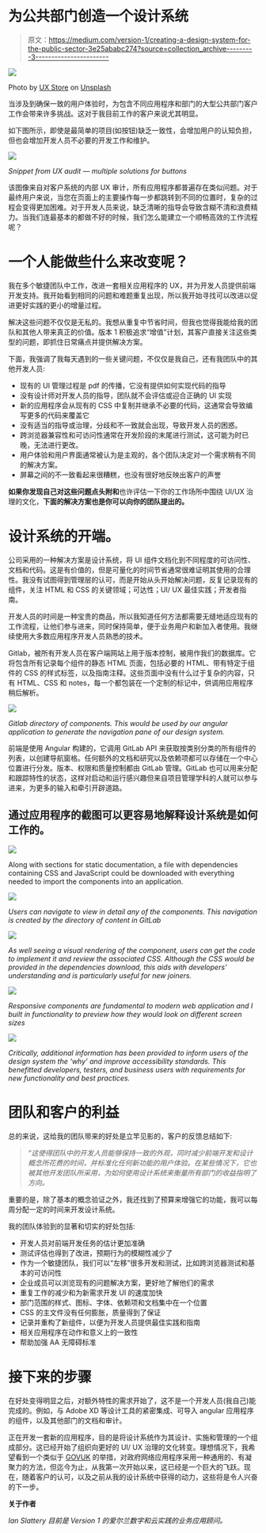# 为公共部门创造一个设计系统

> 原文：<https://medium.com/version-1/creating-a-design-system-for-the-public-sector-3e25ababc274?source=collection_archive---------3----------------------->

![](img/24a736115b4bcb0123cc4612ff8a0933.png)

Photo by [UX Store](https://unsplash.com/@uxstore?utm_source=medium&utm_medium=referral) on [Unsplash](https://unsplash.com?utm_source=medium&utm_medium=referral)

当涉及到确保一致的用户体验时，为包含不同应用程序和部门的大型公共部门客户工作会带来许多挑战。这对于我目前工作的客户来说尤其明显。

如下图所示，即使是最简单的项目(如按钮)缺乏一致性，会增加用户的认知负担，但也会增加开发人员不必要的开发工作和维护。

![](img/05079b9509b39b8b22d640504e90197a.png)

*Snippet from UX audit — multiple solutions for buttons*

该图像来自对客户系统的内部 UX 审计，所有应用程序都普遍存在类似问题。对于最终用户来说，当您在页面上的主要操作每一步都跳转到不同的位置时，复杂的过程会变得更加困难。对于开发人员来说，缺乏清晰的指导会导致含糊不清和浪费精力。当我们连最基本的都做不好的时候，我们怎么能建立一个顺畅高效的工作流程呢？

# 一个人能做些什么来改变呢？

我在多个敏捷团队中工作，改进一套相关应用程序的 UX，并为开发人员提供前端开发支持。我开始看到相同的问题和难题重复出现，所以我开始寻找可以改进以促进更好实践的更小的增量过程。

解决这些问题不仅仅是无私的。我想从重复中节省时间，但我也觉得我能给我的团队和其他人带来真正的价值。版本 1 积极追求“增值”计划，其客户直接关注这些类型的问题，即抓住日常痛点并提供解决方案。

下面，我强调了我每天遇到的一些关键问题，不仅仅是我自己，还有我团队中的其他开发人员:

*   现有的 UI 管理过程是 pdf 的传播，它没有提供如何实现代码的指导
*   没有设计师对开发人员的指导，团队就不会评估或迎合正确的 UI 实现
*   新的应用程序会从现有的 CSS 中复制并继承不必要的代码，这通常会导致编写更多的代码来覆盖它
*   没有适当的指导或治理，分歧和不一致就会出现，导致开发人员的困惑。
*   跨浏览器兼容性和可访问性通常在开发阶段的末尾进行测试，这可能为时已晚，无法进行更改。
*   用户体验和用户界面通常被认为是主观的，各个团队决定对一个需求稍有不同的解决方案。
*   屏幕之间的不一致看起来很糟糕，也没有很好地反映出客户的声誉

**如果你发现自己对这些问题点头附和**也许评估一下你的工作场所中围绕 UI/UX 治理的文化，**下面的解决方案也是你可以向你的团队提出的。**

# 设计系统的开端。

公司采用的一种解决方案是设计系统，将 UI 组件文档化到不同程度的可访问性、文档和代码。这是有价值的，但是可量化的时间节省通常很难证明其使用的合理性。我没有试图得到管理层的认可，而是开始从头开始解决问题，反复记录现有的组件，关注 HTML 和 CSS 的关键领域；可达性；UI/ UX 最佳实践；开发者指南。

开发人员的时间是一种宝贵的商品，所以我知道任何方法都需要无缝地适应现有的工作流程，让他们参与进来，同时保持简单，便于业务用户和新加入者使用。我继续使用大多数应用程序开发人员熟悉的技术。

Gitlab，被所有开发人员在客户端网站上用于版本控制，被用作我们的数据库。它将包含所有记录每个组件的静态 HTML 页面，包括必要的 HTML、带有特定于组件的 CSS 的样式标签，以及指南注释。这些页面中没有什么过于复杂的内容，只有 HTML、CSS 和 notes，每一个都包装在一个定制的标记中，供调用应用程序稍后解析。

![](img/f053566dbd3e5dfe14b15a55f1910a43.png)

*Gitlab directory of components. This would be used by our angular application to generate the navigation pane of our design system.*

前端是使用 Angular 构建的，它调用 GitLab API 来获取按类别分类的所有组件的列表，以创建导航窗格。任何额外的文档和研究以及依赖项都可以存储在一个中心位置进行分发。版本、权限和质量控制都由 GitLab 管理。GitLab 也可以用来分配和跟踪特性的状态，这样对启动和运行感兴趣但来自项目管理学科的人就可以参与进来，为更多的输入和牵引开辟道路。

## 通过应用程序的截图可以更容易地解释设计系统是如何工作的。

![](img/ba4f80e9e14af098bc83adddc9a0b9ff.png)

Along with sections for static documentation, a file with dependencies containing CSS and JavaScript could be downloaded with everything needed to import the components into an application.

![](img/0b73311f91a221d9b79f3cbcdd024d6b.png)

*Users can navigate to view in detail any of the components. This navigation is created by the directory of content in GitLab*

![](img/1860275b4a69338fa28b839a96897678.png)

*As well seeing a visual rendering of the component, users can get the code to implement it and review the associated CSS. Although the CSS would be provided in the dependencies download, this aids with developers’ understanding and is particularly useful for new joiners.*

![](img/80fc2e70c415b6f16aea29c193fed7b3.png)

*Responsive components are fundamental to modern web application and I built in functionality to preview how they would look on different screen sizes*

![](img/9b4738c4fb3d23c0a30c78b0f5d63b27.png)

*Critically, additional information has been provided to inform users of the design system the ‘why’ and improve accessibility standards. This benefitted developers, testers, and business users with requirements for new functionality and best practices.*

# **团队和客户的利益**

总的来说，这给我的团队带来的好处是立竿见影的，客户的反馈总结如下:

> *“这使得团队中的开发人员能够保持一致的外观，同时减少前端开发和设计概念所花费的时间，并标准化任何新功能的用户体验。在某些情况下，它也被其他开发团队所采用，为如何使用设计系统来衡量所有部门的收益指明了方向。*

重要的是，除了基本的概念验证之外，我还找到了预算来增强它的功能，我可以每周分配一定的时间来开发设计系统。

我的团队体验到的显著和切实的好处包括:

*   开发人员对前端开发任务的估计更加准确
*   测试评估也得到了改进，预期行为的模糊性减少了
*   作为一个敏捷团队，我们可以“左移”很多开发和测试，比如跨浏览器测试和基本的可访问性
*   企业成员可以浏览现有的问题解决方案，更好地了解他们的需求
*   重复工作的减少和为新需求开发 UI 的速度加快
*   部门范围的样式、图标、字体、依赖项和文档集中在一个位置
*   CSS 的主文件没有任何膨胀，质量得到了保证
*   记录并重构了新组件，以便为开发人员提供最佳实践和指南
*   相关应用程序在动作和意义上的一致性
*   帮助加强 AA 无障碍标准

# **接下来的步骤**

在好处变得明显之后，对额外特性的需求开始了，这不是一个开发人员(我自己)能完成的。例如，与 Adobe XD 等设计工具的紧密集成、可导入 angular 应用程序的组件，以及其他部门的文档和审计。

正在开发一套新的应用程序，目的是将设计系统作为其设计、实施和管理的一个组成部分。这已经开始了组织向更好的 UI/ UX 治理的文化转变。理想情况下，我希望看到一个类似于 [GOVUK](https://design-system.service.gov.uk/) 的举措，对政府网络应用程序采用一种通用的、有凝聚力的方法，但迄今为止，从我第一次开始以来，这已经是一个巨大的飞跃。现在，随着客户的认可，以及之前从我的设计系统中获得的动力，这些将是令人兴奋的下一步。

**关于作者**

*Ian Slattery 目前是 Version 1 的爱尔兰数字和云实践的业务应用顾问。*